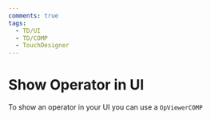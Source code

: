 ```yaml
---
comments: true
tags:
  - TD/UI
  - TD/COMP
  - TouchDesigner
---
```


# Show Operator in UI

To show an operator in your UI you can use a `OpViewerCOMP`
